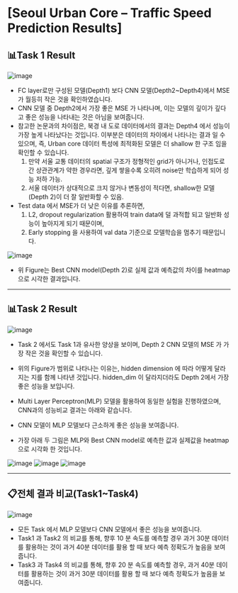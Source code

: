 # [Seoul Urban Core – Traffic Speed Prediction Results]
  ## 📊Task 1 Result 
  ![image](https://github.com/user-attachments/assets/d0dbe46b-6fd3-4cc9-9e24-a40f18efa0a3)
- FC layer로만 구성된 모델(Depth1) 보다 CNN 모델(Depth2~Depth4)에서 MSE 가 월등히 작은 것을 확인하였습니다.
- CNN 모델 중 Depth2에서 가장 좋은 MSE 가 나타나며, 이는 모델의 깊이가 깊다고 좋은 성능을 나타내는 것은 아님을 보여줍니다.
- 참고한 논문과의 차이점은, 북경 내 도로 데이터에서의 결과는 Depth4 에서 성능이 가장 높게 나타났다는 것입니다. 이부분은 데이터의 차이에서 나타나는 결과 일 수 있으며, 즉, Urban core 데이터 특성에 최적화된 모델은 더 shallow 한 구조 임을 확인할 수 있습니다. 
  1) 만약 서울 교통 데이터의 spatial 구조가 정형적인 grid가 아니거나, 인접도로 간 상관관계가 약한 경우라면, 깊게 쌓을수록 오히려 noise만 학습하게 되어 성능 저하 가능.
  2) 서울 데이터가 상대적으로 크지 않거나 변동성이 적다면, shallow한 모델(Depth 2)이 더 잘 일반화할 수 있음.
- Test data 에서 MSE가 더 낮은 이유를 추론하면,
  1) L2, dropout regularization 활용하여 train data에 덜 과적합 되고 일반화 성능이 높아지게 되기 때문이며,
  2) Early stopping 을 사용하여 val data 기준으로 모델학습을 멈추기 때문입니다.



![image](https://github.com/user-attachments/assets/6a1077f2-e701-4fcb-9099-a6716b60a1d0)
- 위 Figure는 Best CNN model(Depth 2)로 실제 값과 예측값의 차이를 heatmap으로 시각한 결과입니다.

---

  ## 📊Task 2 Result
  ![image](https://github.com/user-attachments/assets/672762be-6e76-4667-a003-6c161492e9a7)
- Task 2 에서도 Task 1과 유사한 양상을 보이며, Depth 2 CNN 모델의 MSE 가 가장 작은 것을 확인할 수 있습니다.
- 위의 Figure가 범위로 나타나는 이유는, hidden dimension 에 따라 어떻게 달라지는 지를 함께 나타낸 것입니다. hidden_dim 이 달라지더라도 Depth 2에서 가장 좋은 성능을 보입니다.

- Multi Layer Perceptron(MLP) 모델을 활용하여 동일한 실험을 진행하였으며, CNN과의 성능비교 결과는 아래와 같습니다.
- CNN 모델이 MLP 모델보다 근소하게 좋은 성능을 보여줍니다.
- 가장 아래 두 그림은 MLP와 Best CNN model로 예측한 값과 실제값을 heatmap으로 시각화 한 것입니다.
  
![image](https://github.com/user-attachments/assets/2833c73b-0bd3-40ed-a1cb-85b862612047)
![image](https://github.com/user-attachments/assets/3624d1d5-d41c-48bb-878d-1a2d2417c653)
![image](https://github.com/user-attachments/assets/c9b38019-07bd-4d0d-93c4-8182bb9a28cc)


--- 

## 📋전체 결과 비교(Task1~Task4)
![image](https://github.com/user-attachments/assets/fba9e4c9-1947-47c1-8b54-3fc739384052)
- 모든 Task 에서 MLP 모델보다 CNN 모델에서 좋은 성능을 보여줍니다.
- Task1 과 Task2 의 비교를 통해, 향후 10 분 속도를 예측할 경우 과거 30분 데이터를 활용하는 것이 과거 40분 데이터를 활용 할 때 보다 예측 정확도가 높음을 보여줍니다.
- Task3 과 Task4 의 비교를 통해, 향후 20 분 속도를 예측할 경우, 과거 40분 데이터를 활용하는 것이 과거 30분 데이터를 활용 할 때 보다 예측 정확도가 높음을 보여줍니다.
